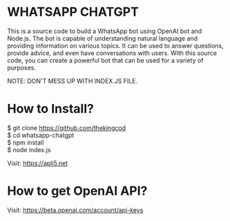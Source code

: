 # WHATSAPP CHATGPT
This is a source code to build a WhatsApp bot using OpenAI bot and Node.js. The bot is capable of understanding natural language and providing information on various topics. It can be used to answer questions, provide advice, and even have conversations with users. With this source code, you can create a powerful bot that can be used for a variety of purposes. <br>

NOTE: DON'T MESS UP WITH INDEX.JS FILE. <br>

# How to Install? 
$ git clone https://github.com/thekingcod <br>
$ cd whatsapp-chatgpt <br>
$ npm install <br>
$ node index.js <br>

Visit: https://apli5.net <br>

# How to get OpenAI API?
Visit: https://beta.openai.com/account/api-keys
